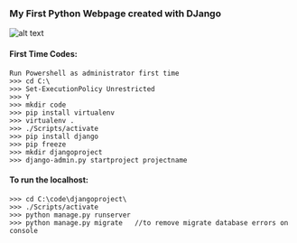 ### My First Python Webpage created with DJango

![alt text](https://i.imgur.com/3FbbJ8V.jpg)


#### First Time Codes:

```
Run Powershell as administrator first time
>>> cd C:\
>>> Set-ExecutionPolicy Unrestricted
>>> Y
>>> mkdir code
>>> pip install virtualenv
>>> virtualenv .
>>> ./Scripts/activate
>>> pip install django
>>> pip freeze
>>> mkdir djangoproject
>>> django-admin.py startproject projectname
```


#### To run the localhost:

```
>>> cd C:\code\djangoproject\
>>> ./Scripts/activate
>>> python manage.py runserver
>>> python manage.py migrate   //to remove migrate database errors on console
```
